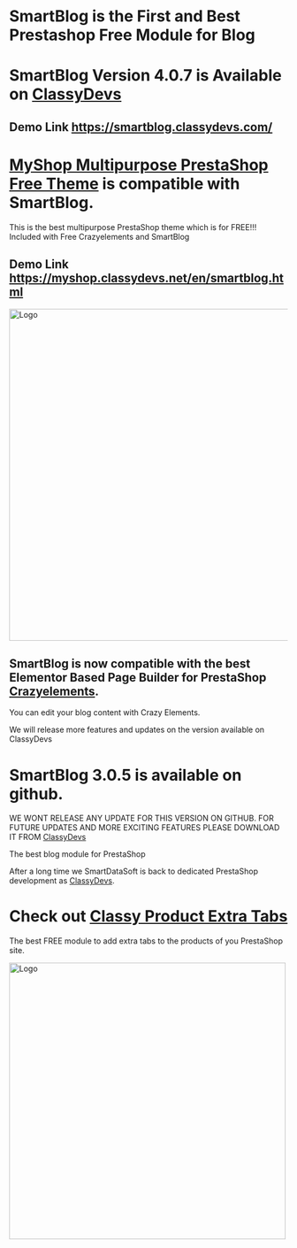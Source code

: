 # SmartBlog is the First and Best Prestashop Free Module for Blog

# SmartBlog Version 4.0.7 is Available on [ClassyDevs](https://classydevs.com/free-modules/smartblog/?utm_source=sbloggithub&utm_medium=sbloggithubredmi&utm_campaign=sbloggithubredmi)

## Demo Link https://smartblog.classydevs.com/

# [MyShop Multipurpose PrestaShop Free Theme](https://classydevs.com/myshop-multipurpose-prestashop-free-theme-download/?utm_source=sbloggithubmyshopbanner&utm_medium=sbloggithubredmimyshopbanner&utm_campaign=sbloggithubredmimyshopbanner) is compatible with SmartBlog. 

This is the best multipurpose PrestaShop theme which is for FREE!!! Included with Free Crazyelements and SmartBlog
## Demo Link https://myshop.classydevs.net/en/smartblog.html

<a href="https://classydevs.com/free-modules/classy-product-extra-tab/?utm_source=sbloggithubredmimyshopbanner&utm_medium=sbloggithubredmimyshopbanner&utm_campaign=sbloggithubredmimyshopbanner" target="_blank"><img src="https://github.com/smartdatasoft/smartblog/blob/develop/myshop_multipurpose_prestashop_theme_free.jpeg" alt="Logo" width="900" height="600"></a>

## SmartBlog is now compatible with the best Elementor Based Page Builder for PrestaShop [Crazyelements](https://classydevs.com/crazy-elements/?utm_source=smartblog_github_crazy&utm_medium=smartblog_github_redme&utm_campaign=smartblog_github_redme&utm_term=smartblog_github_redme). 

You can edit your blog content with Crazy Elements.

We will release more features and updates on the version available on ClassyDevs


# SmartBlog 3.0.5 is available on github. 

WE WONT RELEASE ANY UPDATE FOR THIS VERSION ON GITHUB. FOR FUTURE UPDATES AND MORE EXCITING FEATURES PLEASE DOWNLOAD IT FROM [ClassyDevs](https://classydevs.com/free-modules/smartblog/?utm_source=sbloggithub&utm_medium=sbloggithubredmi&utm_campaign=sbloggithubredmi)

The best blog module for PrestaShop


After a long time we SmartDataSoft is back to dedicated PrestaShop development as [ClassyDevs](https://classydevs.com/?utm_source=sbloggithub&utm_medium=sbloggithubredmi&utm_campaign=sbloggithubredmi).



# Check out [Classy Product Extra Tabs](https://classydevs.com/free-modules/classy-product-extra-tab/?utm_source=sbloggithub&utm_medium=sbloggithubredmi&utm_campaign=sbloggithubredmi) 
The best FREE module to add extra tabs to the products of you PrestaShop site.

<a href="https://classydevs.com/free-modules/classy-product-extra-tab/?utm_source=sbloggithub&utm_medium=sbloggithubredmi&utm_campaign=sbloggithubredmi" target="_blank"><img src="Frame 8.png" alt="Logo" width="500" height="500"></a>
